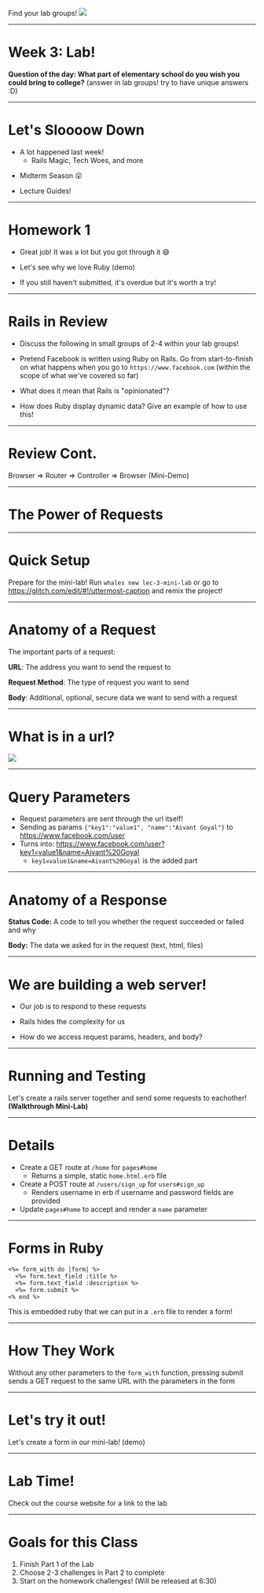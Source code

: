 Find your lab groups!
![](https://i.imgur.com/OFSv1H4.jpg)

---

# Week 3: Lab!
**Question of the day: What part of elementary school do you wish you could bring to college?**
(answer in lab groups! try to have unique answers :D)

----

# Let's Sloooow Down
- A lot happened last week! 
    - Rails Magic, Tech Woes, and more
<!-- .element: class="fragment" -->

- Midterm Season :open_mouth: 
<!-- .element: class="fragment" -->


- Lecture Guides!
<!-- .element: class="fragment" -->

----

# Homework 1

- Great job! It was a lot but you got through it :smile:
<!-- .element: class="fragment" -->
 
- Let's see why we love Ruby (demo)
<!-- .element: class="fragment" -->

- If you still haven't submitted, it's overdue but it's worth a try!
<!-- .element: class="fragment" -->


----

# Rails in Review
- Discuss the following in small groups of 2-4 within your lab groups!
<!-- .element: class="fragment" -->

- Pretend Facebook is written using Ruby on Rails. Go from start-to-finish on what happens when you go to `https://www.facebook.com` (within the scope of what we've covered so far)
<!-- .element: class="fragment" -->


- What does it mean that Rails is "opinionated"?
<!-- .element: class="fragment" -->


- How does Ruby display dynamic data? Give an example of how to use this!
<!-- .element: class="fragment" -->

----

# Review Cont. 

Browser => Router => Controller => Browser
(Mini-Demo)

---

# The Power of Requests

----

# Quick Setup

Prepare for the mini-lab! Run `whales new lec-3-mini-lab` or go to https://glitch.com/edit/#!/uttermost-caption and remix the project!

----

# Anatomy of a Request

The important parts of a request: 

**URL**: The address you want to send the request to
<!-- .element: class="fragment" -->

**Request Method**: The type of request you want to send
<!-- .element: class="fragment" -->

**Body**: Additional, optional, secure data we want to send with a request
<!-- .element: class="fragment" -->

----

# What is in a url?

![](https://i.imgur.com/Ewd2GlO.png)

----

# Query Parameters

- Request parameters are sent through the url itself!
- Sending as params `{"key1":"value1", "name":"Aivant Goyal"}` to https://www.facebook.com/user
- Turns into: https://www.facebook.com/user?key1=value1&name=Aivant%20Goyal
    - `key1=value1&name=Aivant%20Goyal` is the added part

----

# Anatomy of a Response

**Status Code:** A code to tell you whether the request succeeded or failed and why
<!-- .element: class="fragment" -->

**Body:** The data we asked for in the request (text, html, files)
<!-- .element: class="fragment" -->

----

# We are building a web server!

- Our job is to respond to these requests
<!-- .element: class="fragment" -->

- Rails hides the complexity for us
<!-- .element: class="fragment" -->

- How do we access request params, headers, and body?
<!-- .element: class="fragment" -->

----

# Running and Testing

Let's create a rails server together and send some requests to eachother!
**(Walkthrough Mini-Lab)**

----

# Details
- Create a GET route at `/home` for `pages#home`
    - Returns a simple, static `home.html.erb` file
- Create a POST route at `/users/sign_up` for `users#sign_up`
    - Renders username in erb if username and password fields are provided
- Update `pages#home` to accept and render a `name` parameter

----



# Forms in Ruby

```
<%= form_with do |form| %>
  <%= form.text_field :title %>
  <%= form.text_field :description %>
  <%= form.submit %>
<% end %>
```
This is embedded ruby that we can put in a `.erb` file to render a form!

----

# How They Work

Without any other parameters to the `form_with` function, pressing submit sends a GET request to the same URL with the parameters in the form

----

# Let's try it out!

Let's create a form in our mini-lab! (demo)

---

# Lab Time!

Check out the course website for a link to the lab

----

# Goals for this Class

1) Finish Part 1 of the Lab
2) Choose 2-3 challenges in Part 2 to complete
3) Start on the homework challenges! (Will be released at 6:30)